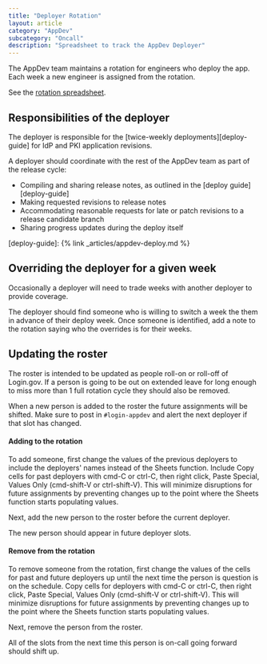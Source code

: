```yaml
---
title: "Deployer Rotation"
layout: article
category: "AppDev"
subcategory: "Oncall"
description: "Spreadsheet to track the AppDev Deployer"
---
```


The AppDev team maintains a rotation for engineers who deploy the app.
Each week a new engineer is assigned from the rotation.

See the [rotation spreadsheet](https://docs.google.com/spreadsheets/d/1nLxhwVh4EfxdmqsvdFByxTk0bNSTyWGGBEXLODjlk6U/edit#gid=0).

## Responsibilities of the deployer

The deployer is responsible for the [twice-weekly deployments][deploy-guide] for IdP and PKI application revisions.

A deployer should coordinate with the rest of the AppDev team as part of the release cycle:

- Compiling and sharing release notes, as outlined in the [deploy guide][deploy-guide]
- Making requested revisions to release notes
- Accommodating reasonable requests for late or patch revisions to a release candidate branch
- Sharing progress updates during the deploy itself

[deploy-guide]: {% link _articles/appdev-deploy.md %}

## Overriding the deployer for a given week

Occasionally a deployer will need to trade weeks with another deployer to provide coverage.

The deployer should find someone who is willing to switch a week the them in advance of their deploy week.
Once someone is identified, add a note to the rotation saying who the overrides is for their weeks.

## Updating the roster

The roster is intended to be updated as people roll-on or roll-off of Login.gov.
If a person is going to be out on extended leave for long enough to miss more than 1 full rotation cycle they should also be removed.

When a new person is added to the roster the future assignments will be shifted.
Make sure to post in `#login-appdev` and alert the next deployer if that slot has changed.

#### Adding to the rotation

To add someone, first change the values of the previous deployers to include the deployers' names instead of the Sheets function.
Include
Copy cells for past deployers with cmd-C or ctrl-C, then right click, Paste Special, Values Only (cmd-shift-V or ctrl-shift-V).
This will minimize disruptions for future assignments by preventing changes up to the point where the Sheets function starts populating values.

Next, add the new person to the roster before the current deployer.

The new person should appear in future deployer slots.

#### Remove from the rotation

To remove someone from the rotation, first change the values of the cells for past and future deployers
up until the next time the person is question is on the schedule.
Copy cells for deployers with cmd-C or ctrl-C, then right click, Paste Special, Values Only (cmd-shift-V or ctrl-shift-V).
This will minimize disruptions for future assignments by preventing changes up to the point where the Sheets function starts populating values.

Next, remove the person from the roster.

All of the slots from the next time this person is on-call going forward should shift up.
